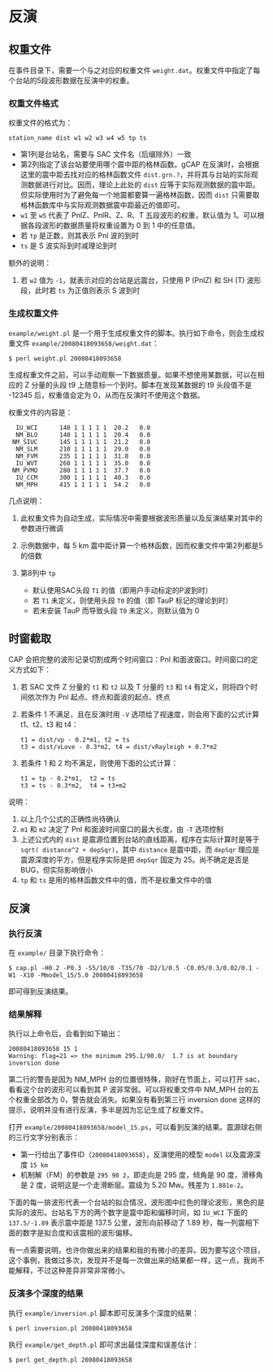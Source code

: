 # 反演

## 权重文件

在事件目录下，需要一个与之对应的权重文件 `weight.dat`。权重文件中指定了每个台站的5段波形数据在反演中的权重。

### 权重文件格式

权重文件的格式为：

    station_name dist w1 w2 w3 w4 w5 tp ts

- 第1列是台站名，需要与 SAC 文件名（后缀除外）一致
- 第2列指定了该台站要使用哪个震中距的格林函数。gCAP 在反演时，会根据这里的震中距去找对应的格林函数文件 `dist.grn.?`，并将其与台站的实际观测数据进行对比。因而，理论上此处的 `dist` 应等于实际观测数据的震中距。但实际使用时为了避免每一个地震都要算一遍格林函数，因而 `dist` 只需要取格林函数库中与实际观测数据震中距最近的值即可。
- `w1` 至 `w5` 代表了 PnlZ、PnlR、Z、R、T 五段波形的权重，默认值为 1。可以根据各段波形的数据质量将权重设置为 0 到 1 中的任意值。
- 若 `tp` 是正数，则其表示 Pnl 波的到时
- `ts` 是 S 波实际到时减理论到时

额外的说明：

1. 若 `w2` 值为 `-1`，就表示对应的台站是远震台，只使用 P (PnlZ) 和 SH (T) 波形段，此时若 `ts` 为正值则表示 S 波到时

### 生成权重文件

`example/weight.pl` 是一个用于生成权重文件的脚本。执行如下命令，则会生成权重文件 `example/20080418093658/weight.dat`：

    $ perl weight.pl 20080418093658

生成权重文件之前，可以手动观察一下数据质量。如果不想使用某数据，可以在相应的 Z 分量的头段 t9 上随意标一个到时。脚本在发现某数据的 t9 头段值不是 -12345 后，权重值会定为 0，从而在反演时不使用这个数据。

权重文件的内容是：

      IU_WCI      140 1 1 1 1 1  20.2   0.0
      NM_BLO      140 1 1 1 1 1  20.4   0.0
     NM_SIUC      145 1 1 1 1 1  21.2   0.0
      NM_SLM      210 1 1 1 1 1  29.0   0.0
      NM_FVM      235 1 1 1 1 1  31.8   0.0
      IU_WVT      260 1 1 1 1 1  35.0   0.0
     NM_PVMO      280 1 1 1 1 1  37.7   0.0
      IU_CCM      300 1 1 1 1 1  40.3   0.0
      NM_MPH      415 1 1 1 1 1  54.2   0.0

几点说明：

1.  此权重文件为自动生成，实际情况中需要根据波形质量以及反演结果对其中的参数进行微调
2.  示例数据中，每 5 km 震中距计算一个格林函数，因而权重文件中第2列都是5的倍数
3.  第8列中 `tp`

    - 默认使用SAC头段 `T1` 的值（即用户手动标定的P波到时）
    - 若 `T1` 未定义，则使用头段 `T0` 的值（即 TauP 标记的理论到时）
    - 若未安装 TauP 而导致头段 `T0` 未定义，则默认值为 0

## 时窗截取

CAP 会把完整的波形记录切割成两个时间窗口：Pnl 和面波窗口。时间窗口的定义方式如下：

1.  若 SAC 文件 Z 分量的 `t1` 和 `t2` 以及 T 分量的 `t3` 和 `t4` 有定义，则将四个时间依次作为 Pnl 起点、终点和面波的起点、终点
2.  若条件 1 不满足，且在反演时用 `-V` 选项给了视速度，则会用下面的公式计算 t1、t2、t3 和 t4：

        t1 = dist/vp - 0.2*m1, t2 = ts
        t3 = dist/vLove - 0.3*m2, t4 = dist/vRayleigh + 0.7*m2

3.  若条件 1 和 2 均不满足，则使用下面的公式计算：

        t1 = tp - 0.2*m1,  t2 = ts
        t3 = ts - 0.3*m2,  t4 = t3+m2

说明：

1.  以上几个公式的正确性尚待确认
2.  `m1` 和 `m2` 决定了 Pnl 和面波时间窗口的最大长度，由 `-T` 选项控制
3.  上述公式内的 `dist` 是震源位置到台站的直线距离，程序在实际计算时是等于 `sqrt( distance^2 + depSqr)`，其中 `distance` 是震中距，而 `depSqr` 理应是震源深度的平方，但是程序实际是把 `depSqr` 固定为 25。尚不确定是否是BUG，但实际影响很小
4.  `tp` 和 `ts` 是用的格林函数文件中的值，而不是权重文件中的值

## 反演

### 执行反演

在 `example/` 目录下执行命令：

    $ cap.pl -H0.2 -P0.3 -S5/10/0 -T35/70 -D2/1/0.5 -C0.05/0.3/0.02/0.1 -W1 -X10 -Mmodel_15/5.0 20080418093658

即可得到反演结果。

### 结果解释

执行以上命令后，会看到如下输出：

    20080418093658 15 1
    Warning: flag=21 => the minimum 295.1/90.0/  1.7 is at boundary
    inversion done

第二行的警告是因为 NM_MPH 台的位置很特殊，刚好在节面上，可以打开 sac，看看这个台的波形可以看到其 P 波非常弱。可以将权重文件中 NM_MPH 台的五个权重全部改为 0，警告就会消失。如果没有看到第三行 inversion done 这样的提示，说明并没有进行反演，多半是因为忘记生成了权重文件。

打开 `example/20080418093658/model_15.ps`，可以看到反演的结果。震源球右侧的三行文字分别表示：

- 第一行给出了事件ID（`20080418093658`），反演使用的模型 `model` 以及震源深度 `15 km`
- 机制解（FM）的参数是 `295 90 2`，即走向是 295 度，倾角是 90 度，滑移角是 2 度，说明这是一个走滑断层。震级为 5.20 Mw。残差为 `1.881e-2`。

下面的每一排波形代表一个台站的拟合情况，波形图中红色的理论波形，黑色的是实际的波形。台站名下方的两个数字是震中距和偏移时间，如 `IU_WCI` 下面的 `137.5/-1.89` 表示震中距是 137.5 公里，波形向前移动了 1.89 秒，每一列震相下面的数字是拟合度和该震相的波形偏移。

有一点需要说明，也许你做出来的结果和我的有微小的差异。因为要写这个项目，这个事例，我做过多次，发现并不是每一次做出来的结果都一样，这一点，我尚不能解释，不过这种差异非常非常微小。

### 反演多个深度的结果

执行 `example/inversion.pl` 脚本即可反演多个深度的结果：

    $ perl inversion.pl 20080418093658

执行 `example/get_depth.pl` 即可求出最佳深度和误差估计：

    $ perl get_depth.pl 20080418093658
